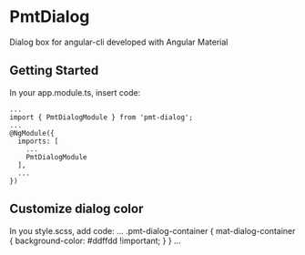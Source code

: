 # PmtDialog

Dialog box for angular-cli developed with Angular Material

## Getting Started
In your app.module.ts, insert code:
```
...
import { PmtDialogModule } from 'pmt-dialog';
...
@NgModule({
  imports: [
    ...
    PmtDialogModule
  ],
  ...
})
```
## Customize dialog color
In you style.scss, add code:
...
.pmt-dialog-container { 
  mat-dialog-container {
    background-color: #ddffdd !important;
  }
}
...


